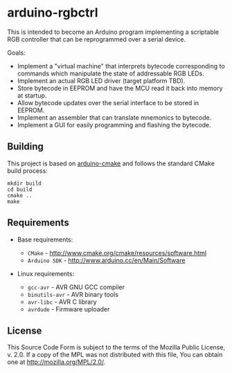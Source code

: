 # arduino-rgbctrl

This is intended to become an Arduino program implementing a scriptable RGB controller that can be reprogrammed over a serial device.

Goals:

- Implement a "virtual machine" that interprets bytecode corresponding to commands which manipulate the state of addressable RGB LEDs.
- Implement an actual RGB LED driver (target platform TBD).
- Store bytecode in EEPROM and have the MCU read it back into memory at startup.
- Allow bytecode updates over the serial interface to be stored in EEPROM.
- Implement an assembler that can translate mnemonics to bytecode.
- Implement a GUI for easily programming and flashing the bytecode.

## Building

This project is based on [arduino-cmake](https://github.com/queezythegreat/arduino-cmake) and follows the standard CMake build process:

```
mkdir build
cd build
cmake ..
make
```

## Requirements

* Base requirements:

  - `CMake` - http://www.cmake.org/cmake/resources/software.html
  - `Arduino SDK` - http://www.arduino.cc/en/Main/Software

* Linux requirements:

  - `gcc-avr`      - AVR GNU GCC compiler
  - `binutils-avr` - AVR binary tools
  - `avr-libc`     - AVR C library
  - `avrdude`      - Firmware uploader


## License

This Source Code Form is subject to the terms of the Mozilla Public
License, v. 2.0. If a copy of the MPL was not distributed with this file,
You can obtain one at http://mozilla.org/MPL/2.0/.

